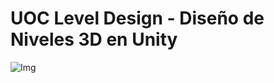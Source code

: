 # UOC Level Design - Diseño de Niveles 3D en Unity

![Img](http://materials.cv.uoc.edu/daisy/Materials/PID_00247900/html5/img/pid_00247900_019.jpg)
